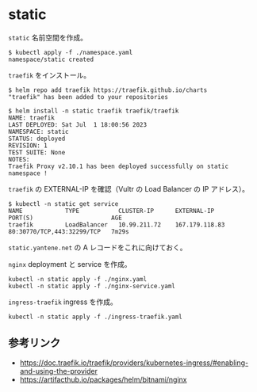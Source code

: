 # static

`static` 名前空間を作成。

```
$ kubectl apply -f ./namespace.yaml
namespace/static created
```

`traefik` をインストール。

```
$ helm repo add traefik https://traefik.github.io/charts
"traefik" has been added to your repositories

$ helm install -n static traefik traefik/traefik
NAME: traefik
LAST DEPLOYED: Sat Jul  1 18:00:56 2023
NAMESPACE: static
STATUS: deployed
REVISION: 1
TEST SUITE: None
NOTES:
Traefik Proxy v2.10.1 has been deployed successfully on static namespace !
```

`traefik` の EXTERNAL-IP を確認（Vultr の Load Balancer の IP アドレス）。

```
$ kubectl -n static get service
NAME            TYPE           CLUSTER-IP      EXTERNAL-IP      PORT(S)                      AGE
traefik         LoadBalancer   10.99.211.72    167.179.118.83   80:30770/TCP,443:32299/TCP   7m29s
```

`static.yantene.net` の A レコードをこれに向けておく。

`nginx` deployment と service を作成。

```
kubectl -n static apply -f ./nginx.yaml
kubectl -n static apply -f ./nginx-service.yaml
```

`ingress-traefik` ingress を作成。

```
kubectl -n static apply -f ./ingress-traefik.yaml
```

## 参考リンク

- https://doc.traefik.io/traefik/providers/kubernetes-ingress/#enabling-and-using-the-provider
- https://artifacthub.io/packages/helm/bitnami/nginx
